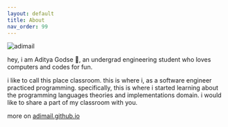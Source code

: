 ```yaml
---
layout: default
title: About
nav_order: 99
---
```


![adimail](https://avatars.githubusercontent.com/u/120273675?v=4)

hey, i am Aditya Godse 🍉, an undergrad engineering student who loves computers and codes for fun.

i like to call this place classroom. this is where i, as a software engineer practiced programming. specifically, this is where i started learning about the programming languages theories and implementations domain. i would like to share a part of my classroom with you.

more on [adimail.github.io](https://adimail.github.io/)